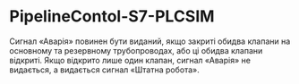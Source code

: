 # PipelineContol-S7-PLCSIM
Сигнал «Аварія» повинен бути виданий, якщо закриті обидва клапани на основному та резервному трубопроводах, або ці обидва клапани відкриті. Якщо відкрито лише один клапан, сигнал «Аварія» не видається, а видається сигнал «Штатна робота».
